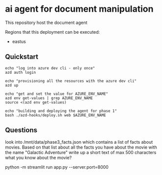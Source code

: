 # ai agent for document manipulation
This repository host the document agent

Regions that this deployment can be executed:
- eastus

## Quickstart

```
echo "log into azure dev cli - only once"
azd auth login

echo "provisioning all the resources with the azure dev cli"
azd up

echo "get and set the value for AZURE_ENV_NAME"
azd env get-values | grep AZURE_ENV_NAME
source <(azd env get-values)

echo "building and deploying the agent for phase 1"
bash ./azd-hooks/deploy.sh web $AZURE_ENV_NAME

```

## Questions

look into /mnt/data/phase3_facts.json which contains a list of facts about movies. Based on that list about all the facts you have about the movie with the name "Galactic Adventure" write up a short text of max 500 characters what you know about the movie?


python -m streamlit run app.py --server.port=8000